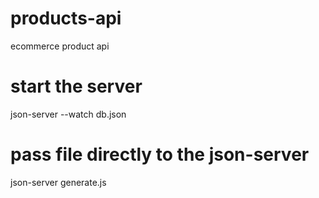 # products-api
ecommerce product api

# start the server
json-server --watch db.json

# pass file directly to the json-server
json-server generate.js
